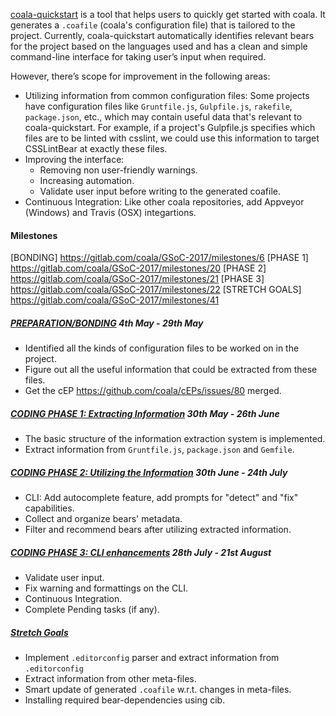 [coala-quickstart](https://github.com/coala/coala-quickstart) is a tool that
helps users to quickly get started with coala. It generates a `.coafile`
(coala's configuration file) that is tailored to the project. Currently,
coala-quickstart automatically identifies relevant bears for the project
based on the languages used and has a clean and simple command-line interface
for taking user’s input when required.

However, there’s scope for improvement in the following areas:

- Utilizing information from common configuration files: Some projects have
  configuration files like `Gruntfile.js`, `Gulpfile.js`, `rakefile`,
  `package.json`, etc., which may contain useful data that's relevant to
  coala-quickstart. For example, if a project's Gulpfile.js specifies which
  files are to be linted with csslint, we could use this information to target
  CSSLintBear at exactly these files.
- Improving the interface:
	- Removing non user-friendly warnings.
	- Increasing automation.
	- Validate user input before writing to the generated coafile.
- Continuous Integration: Like other coala repositories, add Appveyor
  (Windows) and Travis (OSX) integartions.


#### Milestones

 [BONDING] https://gitlab.com/coala/GSoC-2017/milestones/6
 [PHASE 1] https://gitlab.com/coala/GSoC-2017/milestones/20
 [PHASE 2] https://gitlab.com/coala/GSoC-2017/milestones/21
 [PHASE 3] https://gitlab.com/coala/GSoC-2017/milestones/22
 [STRETCH GOALS] https://gitlab.com/coala/GSoC-2017/milestones/41

##### [PREPARATION/BONDING](https://gitlab.com/coala/GSoC-2017/milestones/6) 4th May - 29th May
* Identified all the kinds of configuration files to be worked
  on in the project.
* Figure out all the useful information that could be
  extracted from these files.
* Get the cEP https://github.com/coala/cEPs/issues/80 merged.

##### [CODING PHASE 1: Extracting Information](https://gitlab.com/coala/GSoC-2017/milestones/20) 30th May - 26th June

* The basic structure of the information extraction system is implemented.
* Extract information from `Gruntfile.js`, `package.json` and `Gemfile`.

##### [CODING PHASE 2: Utilizing the Information](https://gitlab.com/coala/GSoC-2017/milestones/21) 30th June - 24th July

* CLI: Add autocomplete feature, add prompts for "detect" and "fix" capabilities.
* Collect and organize bears' metadata.
* Filter and recommend bears after utilizing extracted information.

##### [CODING PHASE 3: CLI enhancements](https://gitlab.com/coala/GSoC-2017/milestones/22) 28th July - 21st August

* Validate user input.
* Fix warning and formattings on the CLI.
* Continuous Integration.
* Complete Pending tasks (if any).

##### [Stretch Goals](https://gitlab.com/coala/GSoC-2017/milestones/4)

* Implement `.editorconfig` parser and extract information from `.editorconfig`
* Extract information from other meta-files.
* Smart update of generated `.coafile` w.r.t. changes in meta-files.
* Installing required bear-dependencies using cib.
